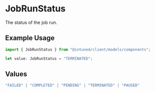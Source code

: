 # JobRunStatus

The status of the job run.

## Example Usage

```typescript
import { JobRunStatus } from "@intuned/client/models/components";

let value: JobRunStatus = "TERMINATED";
```

## Values

```typescript
"FAILED" | "COMPLETED" | "PENDING" | "TERMINATED" | "PAUSED"
```